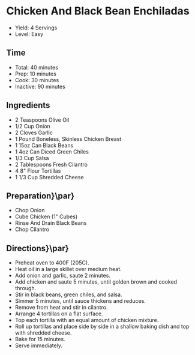 # Chicken And Black Bean Enchiladas

* Yield: 4 Servings
* Level: Easy

## Time

* Total: 40 minutes
* Prep: 10 minutes
* Cook: 30 minutes
* Inactive: 90 minutes

## Ingredients

* 2 Teaspoons Olive Oil
* 1/2 Cup Onion
* 2 Cloves Garlic
* 1 Pound Boneless, Skinless Chicken Breast
* 1 15oz Can Black Beans
* 1 4oz Can Diced Green Chiles
* 1/3 Cup Salsa
* 2 Tablespoons Fresh Cilantro
* 4 8" Flour Tortillas
* 1 1/3 Cup Shredded Cheese

## Preparation}\par}

* Chop Onion
* Cube Chicken (1" Cubes)
* Rinse And Drain Black Beans
* Chop Cilantro

## Directions}\par}

* Preheat oven to 400F (205C).
* Heat oil in a large skillet over medium heat.
* Add onion and garlic, saute 2 minutes.
* Add chicken and saute 5 minutes, until golden brown and cooked through.
* Stir in black beans, green chiles, and salsa.
* Simmer 5 minutes, until sauce thickens and reduces.
* Remove from heat and stir in cilantro.
* Arrange 4 tortillas on a flat surface.
* Top each tortilla with an equal amount of chicken mixture.
* Roll up tortillas and place side by side in a shallow baking dish and top with shredded cheese.
* Bake for 15 minutes.
* Serve immediately.